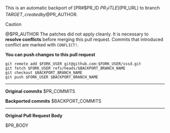 This is an automatic backport of [PR#$PR_ID $PR_TITLE]($PR_URL) to branch $TARGET, created by @$PR_AUTHOR.

> [!CAUTION]
> @$PR_AUTHOR The patches did not apply cleanly. It is necessary to **resolve conflicts** before merging this pull request. Commits that introduced conflict are marked with `CONFLICT!`.

**You can push changes to this pull request**

```
git remote add $FORK_USER git@github.com:$FORK_USER/sssd.git
git fetch $FORK_USER refs/heads/$BACKPORT_BRANCH_NAME
git checkout $BACKPORT_BRANCH_NAME
git push $FORK_USER $BACKPORT_BRANCH_NAME
```

---

**Original commits**
$PR_COMMITS

**Backported commits**
$BACKPORT_COMMITS

---

**Original Pull Request Body**

$PR_BODY
